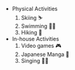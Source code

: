 * Physical Activities
  1. Skiing :skier:
  2. Swimming :swimming_man:
  3. Hiking :hiking_boot:
* In-house Activities
  1. Video games :video_game:
  2. Japanese Manga :book:
  3. Singing :man_singer:
